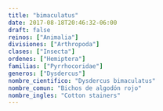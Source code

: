 ```yaml
---
title: "bimaculatus"
date: 2017-08-18T20:46:32-06:00
draft: false
reinos: ["Animalia"]
divisiones: ["Arthropoda"]
clases: ["Insecta"]
ordenes: ["Hemiptera"]
familias: ["Pyrrhocoridae"]
generos: ["Dysdercus"]
nombre_cientifico: "Dysdercus bimaculatus"
nombre_comun: "Bichos de algodón rojo"
nombre_ingles: "Cotton stainers"
---
```

